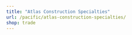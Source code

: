 ```yaml
---
title: "Atlas Construction Specialties"
url: /pacific/atlas-construction-specialties/
shop: trade
---
```

